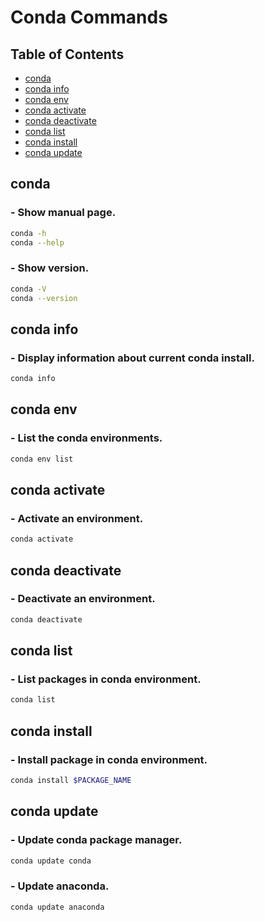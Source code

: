 Conda Commands
==============

Table of Contents
-----------------

- [conda](#conda)
- [conda info](#conda-info)
- [conda env](#conda-env)
- [conda activate](#conda-activate)
- [conda deactivate](#conda-deactivate)
- [conda list](#conda-list)
- [conda install](#conda-install)
- [conda update](#conda-update)


conda
-----

### - Show manual page.
```sh
conda -h
conda --help
```
### - Show version.
```sh
conda -V
conda --version
```

conda info
----------

### - Display information about current conda install.
```sh
conda info
```

conda env
---------

### - List the conda environments.
```sh
conda env list
```

conda activate
--------------

### - Activate an environment.
```sh
conda activate
```

conda deactivate
----------------

### - Deactivate an environment.
```sh
conda deactivate
```

conda list
----------

### - List packages in conda environment.
```sh
conda list
```

conda install
-------------

### - Install package in conda environment.
```sh
conda install $PACKAGE_NAME
```

conda update
------------

### - Update conda package manager.
```sh
conda update conda
```
### - Update anaconda.
```sh
conda update anaconda
```

